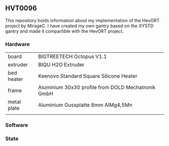 HVT0096
------------
This repository holds information about my implementation of the HevORT project by MirageC.
I have created my own gantry based on the XYSTD gantry and made it compartible with the HevORT project.

### Hardware
|             |                                                    |
|-------------|----------------------------------------------------|
| board       | BIGTREETECH Octopus V1.1                           |
| extruder    | BIQU H2O Extruder                                  |
| bed heater  | Keenovo Standard Square Silicone Heater            |
| frame       | Aluminium 30x30 profile from DOLD Mechatronik GmbH |
| metal plate | Aluminium Gussplatte 8mm AlMg4,5Mn                 |
|             |                                                    |

### Software

### State
